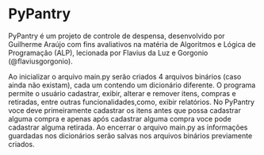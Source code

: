 # PyPantry

PyPantry é um projeto de controle de despensa, desenvolvido por Guilherme Araújo
com fins avaliativos na matéria de Algoritmos e Lógica de Programação (ALP),
lecionada por Flavius da Luz e Gorgonio (@flaviusgorgonio).

Ao inicializar o arquivo main.py serão criados 4 arquivos binários (caso ainda
não existam), cada um contendo um dicionário diferente.
O programa permite o usuário cadastrar, exibir, alterar e remover itens, compras
e retiradas, entre outras funcionalidades,como, exibir relatórios.
No PyPantry voce deve primeiramente cadastrar os itens antes que possa cadastrar
alguma compra e apenas após cadastrar alguma compra voce pode cadastrar alguma
retirada.
Ao encerrar o arquivo main.py as informações guardadas nos dicionários serão
salvas nos arquivos binários previamente criados.
